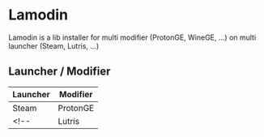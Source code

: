 # Lamodin
Lamodin is a lib installer for multi modifier (ProtonGE, WineGE, ...) on multi launcher (Steam, Lutris, ...)

## Launcher / Modifier

| Launcher | Modifier |
|----------|----------|
| Steam    | ProtonGE |
<!-- | Lutris   | WineGE   | -->
